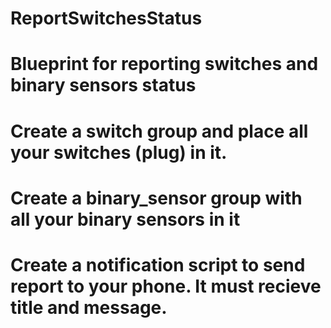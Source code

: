 # ReportSwitchesStatus
# Blueprint for reporting switches and binary sensors status

# Create a switch group and place all your switches (plug) in it.
# Create a binary_sensor group with all your binary sensors in it
# Create a notification script to send report to your phone. It must recieve title and message.

